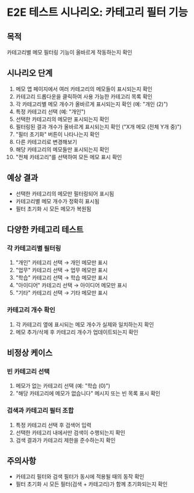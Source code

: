 # E2E 테스트 시나리오: 카테고리 필터 기능

## 목적

카테고리별 메모 필터링 기능이 올바르게 작동하는지 확인

## 시나리오 단계

1. 메모 앱 페이지에서 여러 카테고리의 메모들이 표시되는지 확인
2. 카테고리 드롭다운을 클릭하여 사용 가능한 카테고리 목록 확인
3. 각 카테고리별 메모 개수가 올바르게 표시되는지 확인 (예: "개인 (2)")
4. 특정 카테고리 선택 (예: "개인")
5. 선택한 카테고리의 메모만 표시되는지 확인
6. 필터링된 결과 개수가 올바르게 표시되는지 확인 ("X개 메모 (전체 Y개 중)")
7. "필터 초기화" 버튼이 나타나는지 확인
8. 다른 카테고리로 변경해보기
9. 해당 카테고리의 메모들만 표시되는지 확인
10. "전체 카테고리"를 선택하여 모든 메모 표시 확인

## 예상 결과

- 선택한 카테고리의 메모만 필터링되어 표시됨
- 카테고리별 메모 개수가 정확히 표시됨
- 필터 초기화 시 모든 메모가 복원됨

## 다양한 카테고리 테스트

### 각 카테고리별 필터링
1. "개인" 카테고리 선택 → 개인 메모만 표시
2. "업무" 카테고리 선택 → 업무 메모만 표시
3. "학습" 카테고리 선택 → 학습 메모만 표시
4. "아이디어" 카테고리 선택 → 아이디어 메모만 표시
5. "기타" 카테고리 선택 → 기타 메모만 표시

### 카테고리 개수 확인
1. 각 카테고리 옆에 표시되는 메모 개수가 실제와 일치하는지 확인
2. 메모 추가/삭제 후 카테고리 개수가 업데이트되는지 확인

## 비정상 케이스

### 빈 카테고리 선택
1. 메모가 없는 카테고리 선택 (예: "학습 (0)")
2. "해당 카테고리에 메모가 없습니다" 메시지 또는 빈 목록 표시 확인

### 검색과 카테고리 필터 조합
1. 특정 카테고리 선택 후 검색어 입력
2. 선택한 카테고리 내에서만 검색이 수행되는지 확인
3. 검색 결과가 카테고리 제한을 준수하는지 확인

## 주의사항

- 카테고리 필터와 검색 필터가 동시에 적용될 때의 동작 확인
- 필터 초기화 시 모든 필터(검색 + 카테고리)가 함께 초기화되는지 확인